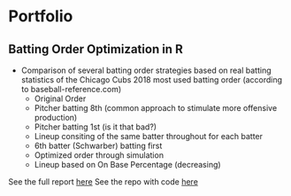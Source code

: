 # Portfolio

## Batting Order Optimization in R

* Comparison of several batting order strategies based on real batting statistics of the Chicago Cubs 2018 most used batting order (according to baseball-reference.com)
  + Original Order
  + Pitcher batting 8th (common approach to stimulate more offensive production)
  + Pitcher batting 1st (is it that bad?) 
  + Lineup consiting of the same batter throughout for each batter
  + 6th batter (Schwarber) batting first
  + Optimized order through simulation
  + Lineup based on On Base Percentage (decreasing)

See the full report [here](https://github.com/dtreisman/Baseball-Simulation-in-R/blob/master/Batting%20Order%20Optimization.pdf)
See the repo with code [here](https://github.com/dtreisman/Baseball-Simulation-in-R)
